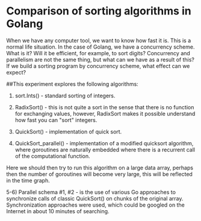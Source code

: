 # Comparison of sorting algorithms in Golang

When we have any computer tool, we want to know how fast it is. This is a normal life situation.
In the case of Golang, we have a concurrency scheme. What is it? Will it be efficient, for example, to sort digits?
Concurrency and parallelism are not the same thing, but what can we have as a result of this?
If we build a sorting program by concurrency scheme, what effect can we expect?

##This experiment explores the following algorithms:

1) sort.Ints() - standard sorting of integers.

2) RadixSort() - this is not quite a sort in the sense that there is no function for exchanging values, however, RadixSort makes it possible
understand how fast you can "sort" integers.

3) QuickSort() - implementation of quick sort.

4) QuickSort_parallel() - implementation of a modified quicksort algorithm, where goroutines are naturally embedded where there is a recurrent call of the computational function.

Here we should then try to run this algorithm on a large data array, perhaps then the number of goroutines will become very large, this will be reflected in the time graph.

5-6) Parallel schema #1, #2 - is the use of various Go approaches to synchronize calls of classic QuickSort() on chunks of the original array. 
Synchronization approaches were used, which could be googled on the Internet in about 10 minutes of searching.
